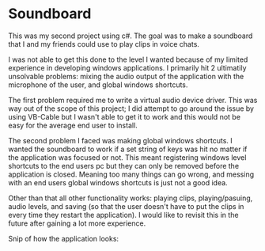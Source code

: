 # Soundboard

This was my second project using c#. The goal was to make a soundboard that I and my friends could use to play clips in voice chats.

I was not able to get this done to the level I wanted because of my limited experience in developing windows applications. I primarily hit 2 ultimatily unsolvable problems: mixing the audio output of the application with the microphone of the user, and global windows shortcuts.

The first problem required me to write a virtual audio device driver. This was way out of the scope of this project; I did attempt to go around the issue by using VB-Cable but I wasn't able to get it to work and this would not be easy for the average end user to install.

The second problem I faced was making global windows shortcuts. I wanted the soundboard to work if a set string of keys was hit no matter if the application was focused or not. This meant registering windows level shortcuts to the end users pc but they can only be removed before the application is closed. Meaning too many things can go wrong, and messing with an end users global windows shortcuts is just not a good idea.

Other than that all other functionality works: playing clips, playing/pasuing, audio levels, and saving (so that the user doesn't have to put the clips in every time they restart the application). I would like to revisit this in the future after gaining a lot more experience.

Snip of how the application looks:
